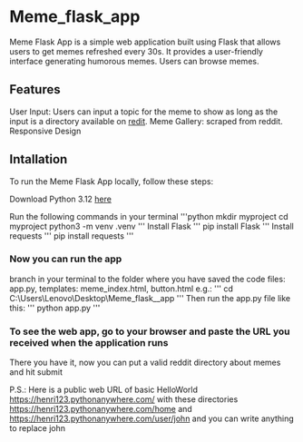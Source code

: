 # Meme_flask_app

Meme Flask App is a simple web application built using Flask that allows users to get memes refreshed every 30s. It provides a user-friendly interface generating humorous 
memes. Users can browse memes.

## Features

User Input: Users can input a topic for the meme to show as long as the input is a directory available on [redit](https://www.reddit.com/). 
Meme Gallery: scraped from reddit.
Responsive Design

## Intallation

To run the Meme Flask App locally, follow these steps:

Download Python 3.12 [here](https://www.python.org/downloads/)

Run the following commands in your terminal
'''python
mkdir myproject
cd myproject
python3 -m venv .venv
'''
Install Flask
'''
pip install Flask
'''
Install requests '''
pip install requests
'''
### Now you can run the app

branch in your terminal to the folder where you have saved the code files: app.py, templates: meme_index.html, button.html
e.g.:
'''
cd C:\Users\Lenovo\Desktop\Meme_flask__app
'''
Then run the app.py file like this:
'''
python app.py
'''
### To see the web app, go to your browser and paste the URL you received when the application runs
There you have it, now you can put a valid reddit directory about memes and hit submit

P.S.: Here is a public web URL of basic HelloWorld 
https://henri123.pythonanywhere.com/
with these directories
https://henri123.pythonanywhere.com/home and 
https://henri123.pythonanywhere.com/user/john  and you can write anything to replace john 

  
